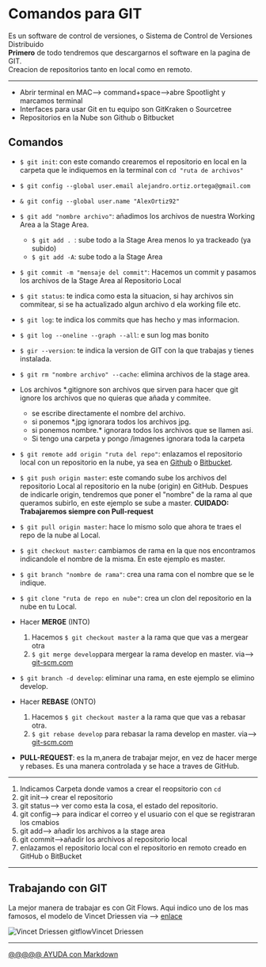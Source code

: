 # Comandos para GIT
Es un software de control de versiones, o Sistema de Control de Versiones Distribuido  
**Primero** de todo tendremos que descargarnos el software en la pagina de GIT.  
Creacion de repositorios tanto en local como en remoto.  

---
- Abrir terminal en MAC--> command+space-->abre Spootlight y marcamos terminal
- Interfaces para usar Git en tu equipo son GitKraken o Sourcetree
- Repositorios en la Nube son Github o Bitbucket

## Comandos

- `$ git init`: con este comando crearemos el repositorio en local en la carpeta que le indiquemos en la terminal con `cd "ruta de archivos"`

- `$ git config --global user.email alejandro.ortiz.ortega@gmail.com`

- `& git config --global user.name "AlexOrtiz92"`

- `$ git add "nombre archivo"`: añadimos los archivos de nuestra Working Area a la Stage Area.  
    - `$ git add . `: sube todo a la Stage Area menos lo ya trackeado (ya subido)
    - `$ git add -A`: sube todo a la Stage Area

- `$ git commit -m "mensaje del commit"`: Hacemos un commit y pasamos los archivos de la Stage Area al Repositorio Local

- `$ git status`: te indica como esta la situacion, si hay archivos sin commitear, si se ha actualizado algun archivo d ela working file etc.

- `$ git log`: te indica los commits que has hecho y mas informacion.

- `$ git log --oneline --graph --all`: e sun log mas bonito

- `$ gir --version`: te indica la version de GIT con la que trabajas y tienes instalada.

- `$ git rm "nombre archivo" --cache`: elimina archivos de la stage area.

- Los archivos *.gitignore son archivos que sirven para hacer que git ignore los archivos que no quieras que añada y commitee. 
    - se escribe directamente el nombre del archivo.
    - si ponemos *.jpg ignorara todos los archivos jpg.
    - si ponemos nombre.* ignorara todos los archivos que se llamen asi.
    - Si tengo una carpeta y pongo /imagenes ignorara toda la carpeta


- `$ git remote add origin "ruta del repo"`: enlazamos el repositorio local con un repositorio en la nube, ya sea en [Github](https://github.com/AlexOrtiz92)  o [Bitbucket](https://bitbucket.org/dashboard/overview).

- `$ git push origin master`: este comando sube los archivos del repositorio Local al repositorio en la nube (origin) en GitHub. Despues de indicarle origin, tendremos que poner el "nombre" de la rama al que queramos subirlo, en este ejemplo se sube a master. **CUIDADO: Trabajaremos siempre con Pull-request**

- `$ git pull origin master`: hace lo mismo solo que ahora te traes el repo de la nube al Local.

- `$ git checkout master`: cambiamos de rama en la que nos encontramos indicandole el nombre de la misma. En este ejemplo es master.

- `$ git branch "nombre de rama"`: crea una rama con el nombre que se le indique.

- `$ git clone "ruta de repo en nube"`: crea un clon del repositorio en la nube en tu Local.

- Hacer **MERGE** (INTO)
    1. Hacemos `$ git checkout master` a la rama que que vas a mergear otra
    2. `$ git merge develop`para mergear la rama develop en master.
    via--> [git-scm.com](https://git-scm.com/book/en/v2/Git-Branching-Basic-Branching-and-Merging)

- `$ git branch -d develop`: eliminar una rama, en este ejemplo se elimino develop.

- Hacer **REBASE** (ONTO)
    1. Hacemos `$ git checkout master` a la rama que que vas a rebasar otra.
    2. `$ git rebase develop` para rebasar la rama develop en master.
    via--> [git-scm.com](https://git-scm.com/docs/git-rebase)

- **PULL-REQUEST**: es la m,anera de trabajar mejor, en vez de hacer merge y rebases. Es una manera controlada y se hace a traves de GitHub.

---
1. Indicamos Carpeta donde vamos a crear el reopsitorio con `cd`
2. git init--> crear el repositorio
3. git status--> ver como esta la cosa, el estado del repositorio.
4. git config--> para indicar el correo y el usuario con el que se registraran los cmabios
5. git add--> añadir los archivos a la stage area
6. git commit-->añadir los archivos al repositorio local
7. enlazamos el repositorio local con el repositorio en remoto creado en GitHub o BitBucket

---
## Trabajando con GIT

La mejor manera de trabajar es con Git Flows. Aqui indico uno de los mas famosos, el modelo de Vincet Driessen via --> [enlace](https://nvie.com/posts/a-successful-git-branching-model/)
   
![Vincet Driessen gitflowVincet Driessen](Vincent_Driessen-GitFlow.png "Vincet Driessen gitflowVincet Driessen")


























---
[@@@@@ AYUDA con Markdown](https://markdown.es/sintaxis-markdown/)